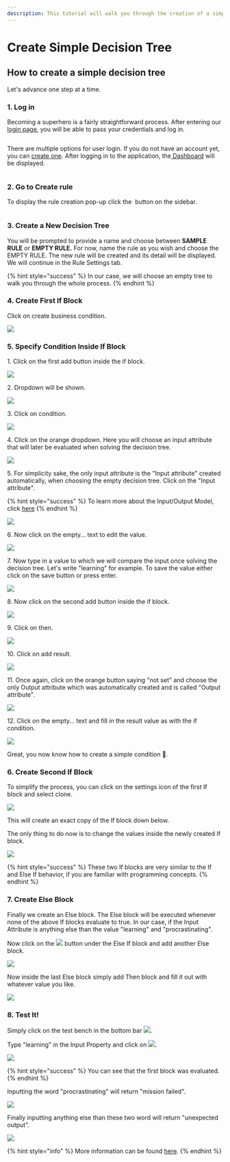 ```yaml
---
description: This tutorial will walk you through the creation of a simple Decision Tree.
---
```


# Create Simple Decision Tree

## How to create a simple decision tree

Let's advance one step at a time.

### 1. Log in

Becoming a superhero is a fairly straightforward process. After entering our [login page](https://app.decisionrules.io/auth/login), you will be able to pass your credentials and log in.

<figure><img src="../.gitbook/assets/image (12).png" alt=""><figcaption></figcaption></figure>

There are multiple options for user login. If you do not have an account yet, you can [create one](https://app.decisionrules.io/auth/register?type=true-registration). After logging in to the application, the[ Dashboard](../) will be displayed.

<figure><img src="../.gitbook/assets/image (17).png" alt=""><figcaption></figcaption></figure>

### 2. Go to Create rule

To display the rule creation pop-up click the  <img src="../.gitbook/assets/image (14).png" alt="" data-size="original"> button on the sidebar.

<figure><img src="../.gitbook/assets/image (3).png" alt=""><figcaption></figcaption></figure>

### 3. Create a New Decision Tree

You will be prompted to provide a name and choose between **SAMPLE RULE** or **EMPTY RULE.** For now, name the rule as you wish and choose the EMPTY RULE. The new rule will be created and its detail will be displayed. We will continue in the Rule Settings tab.

{% hint style="success" %}
In our case, we will choose an empty tree to walk you through the whole process.
{% endhint %}

### 4. Create First If Block

Click on create business condition.

![](<../.gitbook/assets/image (204).png>)

### 5. Specify Condition Inside If Block

1\. Click on the first add button inside the if block.&#x20;

![](<../.gitbook/assets/image (199).png>)

2\. Dropdown will be shown.

![](<../.gitbook/assets/image (154) (2).png>)

3\. Click on condition.

![](<../.gitbook/assets/image (206).png>)

4\. Click on the orange dropdown. Here you will choose an input attribute that will later be evaluated when solving the decision tree.

![](<../.gitbook/assets/image (166).png>)

5\. For simplicity sake, the only input attribute is the "Input attribute" created automatically, when choosing the empty decision tree. Click on the "Input attribute".

{% hint style="success" %}
To learn more about the Input/Output Model, click [here](../decision-tables/input-and-output/)
{% endhint %}

![](<../.gitbook/assets/image (177).png>)

6\. Now click on the empty... text to edit the value.

![](<../.gitbook/assets/image (175) (2).png>)

7\. Now type in a value to which we will compare the input once solving the decision tree. Let's write "learning" for example. To save the value either click on the save button or press enter.

![](<../.gitbook/assets/image (179).png>)

8\. Now click on the second add button inside the if block.

![](<../.gitbook/assets/image (173).png>)

9\. Click on then.

![](<../.gitbook/assets/image (181).png>)

10\. Click on add result.

![](<../.gitbook/assets/image (170).png>)

11\. Once again, click on the orange button saying "not set" and choose the only Output attribute which was automatically created and is called "Output attribute".

![](<../.gitbook/assets/image (184).png>)

12\. Click on the empty... text and fill in the result value as with the if condition.

![](<../.gitbook/assets/image (160).png>)

Great, you now know how to create a simple condition :tada:.

### 6. Create Second If Block

To simplify the process, you can click on the settings icon of the first If block and select clone.

![](<../.gitbook/assets/image (168) (1).png>)

This will create an exact copy of the If block down below.

The only thing to do now is to change the values inside the newly created If block.

![](<../.gitbook/assets/image (186).png>)

{% hint style="success" %}
These two If blocks are very similar to the If and Else If behavior, if you are familiar with programming concepts.
{% endhint %}

### 7. Create Else Block

Finally we create an Else block. The Else block will be executed whenever none of the above If blocks evaluate to true. In our case, if the Input Attribute is anything else than the value "learning" and "procrastinating".



Now click on the ![](<../.gitbook/assets/image (165).png>) button under the Else If block and add another Else block.

![](<../.gitbook/assets/image (205).png>)

Now inside the last Else block simply add Then block and fill it out with whatever value you like.

![](<../.gitbook/assets/image (193) (1).png>)

### 8. Test It!

Simply click on the test bench in the bottom bar ![](<../.gitbook/assets/image (158).png>).

Type "learning" in the Input Property and click on ![](<../.gitbook/assets/image (187) (2).png>).

![](<../.gitbook/assets/image (174).png>)

{% hint style="success" %}
You can see that the first block was evaluated.
{% endhint %}

Inputting the word "procrastinating" will return "mission failed".

![](<../.gitbook/assets/image (209).png>)

Finally inputting anything else than these two word will return "unexpected output".

![](<../.gitbook/assets/image (161) (2).png>)

{% hint style="info" %}
More information can be found [here](../decision-trees/decision-tree-designer.md).
{% endhint %}

